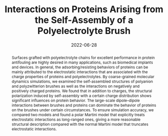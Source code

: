 ---
title: Interactions on Proteins Arising from the Self-Assembly of a Polyelectrolyte Brush
authors:
- Yunming Yao
- You-Liang Zhu
- Xiaoyuan Ma
- Junfeng Zhou
date: '2022-06-28'
doi: 10.1021/acs.langmuir.2c00801
publish_types: 期刊文章
publication: Langmuir
publication_short: Langmuir
abstract: Surfaces grafted with polyelectrolyte chains for excellent  performance in protein antifouling are highly desired in many  applications, such as biomedical implants and devices. In general, the  adsorbing/resisting behaviors of proteins can be mainly attributed to  the electrostatic interactions that are associated with the charge  properties of proteins and polyelectrolytes. By coarse-grained molecular  dynamics simulations, we examined the self-assembled structures of  polyanion and polyzwitterion brushes as well as the interactions on  negatively and positively charged proteins. We found that in addition to  charges, the structural polarization induced by self-assembly with a  certain charge distribution shows significant influences on protein  behavior. The large-scale dipole–dipole interactions between brushes and  proteins can dominate the behavior of proteins on the brushes under  certain circumstances. To ensure simulation accuracy, we compared two  models and found a polar Martini model that explicitly treats  electrostatic interactions as long-ranged ones, giving a more reasonable  structural description compared with the normal Martini model that  truncates electrostatic interactions.
url_pdf: https://doi.org/10.1021/acs.langmuir.2c00801
---